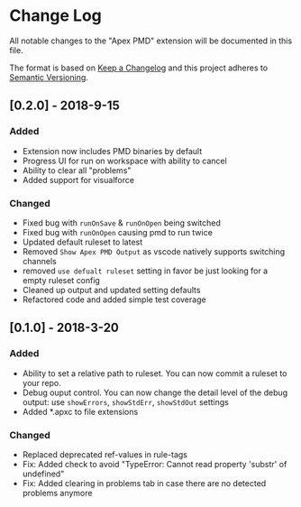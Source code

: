 # Change Log
All notable changes to the "Apex PMD" extension will be documented in this file.

The format is based on [Keep a Changelog](http://keepachangelog.com/en/1.0.0/)
and this project adheres to [Semantic Versioning](http://semver.org/spec/v2.0.0.html).

## [0.2.0] - 2018-9-15
### Added

- Extension now includes PMD binaries by default
- Progress UI for run on workspace with ability to cancel
- Ability to clear all "problems"
- Added support for visualforce

### Changed
- Fixed bug with `runOnSave` & `runOnOpen` being switched
- Fixed bug with `runOnOpen` causing pmd to run twice
- Updated default ruleset to latest
- Removed `Show Apex PMD Output` as vscode natively supports switching channels
- removed `use defualt ruleset` setting in favor be just looking for a empty ruleset config
- Cleaned up output and updated setting defaults
- Refactored code and added simple test coverage

## [0.1.0] - 2018-3-20
### Added
- Ability to set a relative path to ruleset. You can now commit a ruleset to your repo.
- Debug ouput control. You can now change the detail level of the debug output: use `showErrors`, `showStdErr`, `showStdOut` settings
- Added *.apxc to file extensions

### Changed
- Replaced deprecated ref-values in rule-tags
- Fix: Added check to avoid "TypeError: Cannot read property 'substr' of undefined"
- Fix: Added clearing in problems tab in case there are no detected problems anymore